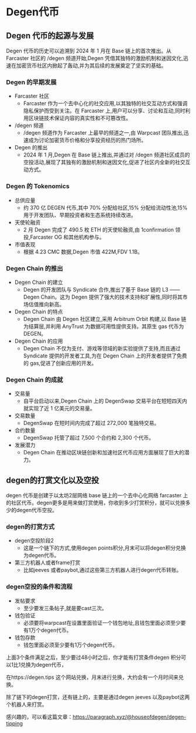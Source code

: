 # Degen代币

## Degen 代币的起源与发展

Degen 代币的历史可以追溯到 2024 年 1 月在 Base 链上的首次推出。从 Farcaster 社区的 /degen 频道开始,Degen 凭借其独特的激励机制和迷因文化,迅速在加密货币社区内掀起了轰动,并为其后续的发展奠定了坚实的基础。

### Degen 的早期发展

-   Farcaster 社区
    -   Farcaster 作为一个去中心化的社交应用,以其独特的社交互动方式和强调隐私保护而受到关注。在 Farcaster 上,用户可以分享、讨论和互动,同时利用区块链技术保证内容的真实性和不可篡改性。
-   /degen 频道
    -   /degen 频道作为 Farcaster 上最早的频道之一,由 Warpcast 团队推出,迅速成为讨论加密货币价格和分享投资经历的热门场所。
-   Degen 的推出
    -   2024 年 1 月,Degen 在 Base 链上推出,并通过对 /degen 频道社区成员的空投活动,展现了其独有的激励机制和迷因文化,促进了社区内全新的社交互动方式。

### Degen 的 Tokenomics

-   总供应量
    -   约 370 亿 DEGEN 代币,其中 70% 分配给社区,15% 分配给流动性池,15% 用于开发团队、早期投资者和生态系统持续改进。
-   天使轮融资
    -   2 月 Degen 完成了 490.5 枚 ETH 的天使轮融资,由 1confirmation 领投,Farcaster OG 和其他机构参与。
-   市值表现
    -   根据 4.23 CMC 数据,Degen 市值 422M,FDV 1.1B。

### Degen Chain 的推出

-   Degen Chain 的建立
    -   Degen 的开发团队与 Syndicate 合作,推出了基于 Base 链的 L3 —— Degen Chain。这为 Degen 提供了强大的技术支持和扩展性,同时将其市场估值推向新高。
-   Degen Chain 的特点
    -   Degen Chain 由 Degen 社区建立,采用 Arbitrum Orbit 构建,以 Base 链为结算层,并利用 AnyTrust 为数据可用性提供支持。其原生 gas 代币为 DEGEN。
-   Degen Chain 的应用
    -   Degen Chain 不仅为支付、游戏等领域的新实验提供了支持,而且通过 Syndicate 提供的开发者工具,为在 Degen Chain 上的开发者提供了免费的 gas,促进了创新应用的开发。

### Degen Chain 的成就

-   交易量
    -   自平台启动以来,Degen Chain 上的 DegenSwap 交易平台在短短四天内就实现了近 1 亿美元的交易量。
-   交易数量
    -   DegenSwap 在短时间内完成了超过 272,000 笔独特交易。
-   合约数量
    -   DegenSwap 托管了超过 7,500 个合约和 2,300 个代币。
-   发展潜力
    -   Degen Chain 在推动区块链创新和加速社区代币应用方面展现了巨大的潜力。

## degen的打赏文化以及空投

degen 代币是创建于以太坊2层网络 base 链上的一个去中心化网络 farcaster 上的社区代币。degen更多是用来做打赏使用，你收到多少打赏积分，就可以兑换多少的degen代币空投。

### degen的打赏方式

-   degen空投阶段2
    -   这是一个链下的方式,使用degen points积分,月末可以将degen积分兑换为degen代币。
-   第三方机器人或者frame打赏
    -   比如jeeves 或者paybot,通过这些第三方机器人进行degen代币转账。

### degen空投的条件和流程

-   发帖要求
    -   至少要发三条帖子,就是要cast三次。
-   钱包验证
    -   必须要将warpcast在设置里面验证一个钱包地址,且钱包里面必须至少要有1万个degen代币。
-   钱包存款
    -   钱包里面必须至少要有1万个degen代币。

上面3个条件满足之后，至少要过48小时之后，你才能有打赏条件degen 积分可以1比1兑换为degen代币，

在https://degen.tips 这个网站兑换，月末进行兑换，大约会有一个月时间来兑换。

除了链下的degen打赏，还有链上的，主要是通过degen jeeves 以及paybot这两个机器人来打赏。

感兴趣的，可以看这篇文章：https://paragraph.xyz/@houseofdegen/degen-tipping
